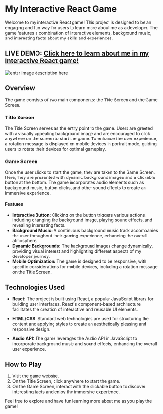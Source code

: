 # My Interactive React Game

Welcome to my interactive React game! This project is designed to be an engaging and fun way for users to learn more about me as a developer. The game features a combination of interactive elements, background music, and interesting facts about my skills and experiences.

## **LIVE DEMO:** [Click here to learn about me in my Interactive React game!](https://learn-about-charlie.netlify.app/)

![enter image description here](https://i.imgur.com/cz1xxj9.png)

## Overview

The game consists of two main components: the Title Screen and the Game Screen.

### Title Screen

The Title Screen serves as the entry point to the game. Users are greeted with a visually appealing background image and are encouraged to click anywhere on the screen to start the game. To enhance the user experience, a rotation message is displayed on mobile devices in portrait mode, guiding users to rotate their devices for optimal gameplay.

### Game Screen

Once the user clicks to start the game, they are taken to the Game Screen. Here, they are presented with dynamic background images and a clickable button at the bottom. The game incorporates audio elements such as background music, button clicks, and other sound effects to create an immersive experience.

#### Features

- **Interactive Button:** Clicking on the button triggers various actions, including changing the background image, playing sound effects, and revealing interesting facts.
- **Background Music:** A continuous background music track accompanies the user throughout their gaming experience, enhancing the overall atmosphere.
- **Dynamic Backgrounds:** The background images change dynamically, providing visual interest and highlighting different aspects of my developer journey.
- **Mobile Optimization:** The game is designed to be responsive, with specific considerations for mobile devices, including a rotation message on the Title Screen.

## Technologies Used

- **React:** The project is built using React, a popular JavaScript library for building user interfaces. React's component-based architecture facilitates the creation of interactive and reusable UI elements.

- **HTML/CSS:** Standard web technologies are used for structuring the content and applying styles to create an aesthetically pleasing and responsive design.

- **Audio API:** The game leverages the Audio API in JavaScript to incorporate background music and sound effects, enhancing the overall user experience.

## How to Play

1. Visit the game website.
2. On the Title Screen, click anywhere to start the game.
3. On the Game Screen, interact with the clickable button to discover interesting facts and enjoy the immersive experience.

Feel free to explore and have fun learning more about me as you play the game!
